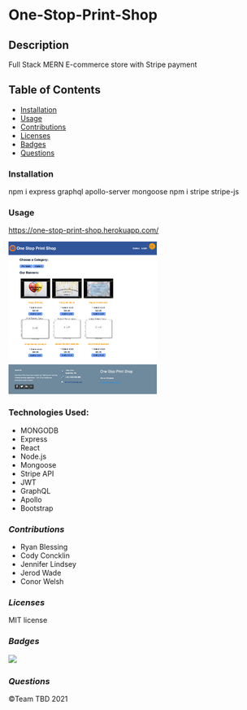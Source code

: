 # One-Stop-Print-Shop

## **Description**
Full Stack MERN E-commerce store with Stripe payment

## **Table of Contents**
* [Installation](#installation)
* [Usage](#usage)
* [Contributions](#contributions)
* [Licenses](#licenses)
* [Badges](#Badges)
* [Questions](#questions)


### **Installation**
npm i express graphql apollo-server mongoose
npm i stripe stripe-js


### **Usage**

https://one-stop-print-shop.herokuapp.com/

<img src="./Client/public/screenshot.png" height=300>

### **Technologies Used:**
* MONGODB
* Express
* React
* Node.js
* Mongoose
* Stripe API
* JWT
* GraphQL
* Apollo
* Bootstrap


### *Contributions*
* Ryan Blessing
* Cody Concklin
* Jennifer Lindsey
* Jerod Wade
* Conor Welsh

### *Licenses*
MIT license


### *Badges*
<img src="https://img.shields.io/badge/MIT-license-brightgreen">

### *Questions*



©Team TBD 2021